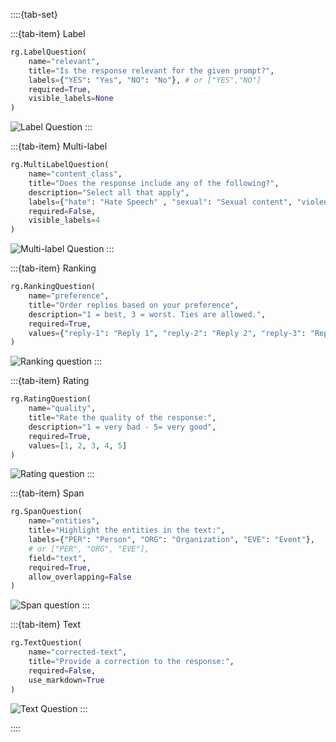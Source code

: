 ::::{tab-set}

:::{tab-item} Label

```python
rg.LabelQuestion(
    name="relevant",
    title="Is the response relevant for the given prompt?",
    labels={"YES": "Yes", "NO": "No"}, # or ["YES","NO"]
    required=True,
    visible_labels=None
)
```

![Label Question](/_static/images/llms/questions/label_question.png)
:::

:::{tab-item} Multi-label

```python
rg.MultiLabelQuestion(
    name="content_class",
    title="Does the response include any of the following?",
    description="Select all that apply",
    labels={"hate": "Hate Speech" , "sexual": "Sexual content", "violent": "Violent content", "pii": "Personal information", "untruthful": "Untruthful info", "not_english": "Not English", "inappropriate": "Inappropriate content"}, # or ["hate", "sexual", "violent", "pii", "untruthful", "not_english", "inappropriate"]
    required=False,
    visible_labels=4
)
```

![Multi-label Question](/_static/images/llms/questions/multilabel_question.png)
:::

:::{tab-item} Ranking

```python
rg.RankingQuestion(
    name="preference",
    title="Order replies based on your preference",
    description="1 = best, 3 = worst. Ties are allowed.",
    required=True,
    values={"reply-1": "Reply 1", "reply-2": "Reply 2", "reply-3": "Reply 3"} # or ["reply-1", "reply-2", "reply-3"]
)
```

![Ranking question](/_static/images/llms/questions/ranking_question.png)
:::

:::{tab-item} Rating

```python
rg.RatingQuestion(
    name="quality",
    title="Rate the quality of the response:",
    description="1 = very bad - 5= very good",
    required=True,
    values=[1, 2, 3, 4, 5]
)
```

![Rating question](/_static/images/llms/questions/rating_question.png)
:::

:::{tab-item} Span

```python
rg.SpanQuestion(
    name="entities",
    title="Highlight the entities in the text:",
    labels={"PER": "Person", "ORG": "Organization", "EVE": "Event"},
    # or ["PER", "ORG", "EVE"],
    field="text",
    required=True,
    allow_overlapping=False
)
```

![Span question](/_static/images/llms/questions/span_question.png)
:::

:::{tab-item} Text

```python
rg.TextQuestion(
    name="corrected-text",
    title="Provide a correction to the response:",
    required=False,
    use_markdown=True
)
```

![Text Question](/_static/images/llms/questions/text_question.png)
:::

::::
